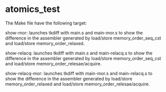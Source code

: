 # atomics_test
The Make file have the following target:

show-mor: launches tkdiff with main.s and main-mor.s to show the difference in the assembler generated by load/store memory_order_seq_cst
and load/store memory_order_relaxed.

show-relacq: launches tkdiff with main.s and main-relacq.s to show the difference in the assembler generated by load/store memory_order_seq_cst
and load/store memory_order_relesae/acquire.

show-relacq-mor: launches tkdiff with main-mor.s and main-relacq.s to show the difference in the assembler generated by load/store memory_order_relaxed
and load/store memory_order_relesae/acquire.



